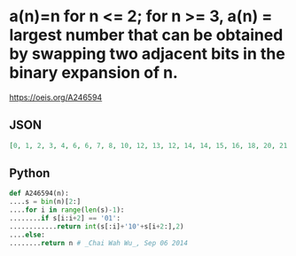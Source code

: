 # a\(n\)\=n for n <\= 2; for n \>\= 3, a\(n\) \= largest number that can be obtained by swapping two adjacent bits in the binary expansion of n\.
https://oeis.org/A246594
## JSON
```JSON
[0, 1, 2, 3, 4, 6, 6, 7, 8, 10, 12, 13, 12, 14, 14, 15, 16, 18, 20, 21, 24, 25, 26, 27, 24, 26, 28, 29, 28, 30, 30, 31, 32, 34, 36, 37, 40, 41, 42, 43, 48, 49, 50, 51, 52, 53, 54, 55, 48, 50, 52, 53, 56, 57, 58, 59, 56, 58, 60, 61, 60, 62, 62, 63, 64, 66, 68]
```
## Python
```Python
def A246594(n):
....s = bin(n)[2:]
....for i in range(len(s)-1):
........if s[i:i+2] == '01':
............return int(s[:i]+'10'+s[i+2:],2)
....else:
........return n # _Chai Wah Wu_, Sep 06 2014
```

